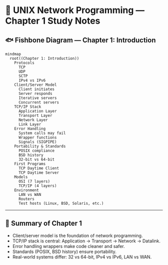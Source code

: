 # 📘 UNIX Network Programming — Chapter 1 Study Notes

## 🐟 Fishbone Diagram — Chapter 1: Introduction

```mermaid
mindmap
  root((Chapter 1: Introduction))
    Protocols
      TCP
      UDP
      SCTP
      IPv4 vs IPv6
    Client/Server Model
      Client initiates
      Server responds
      Iterative servers
      Concurrent servers
    TCP/IP Stack
      Application Layer
      Transport Layer
      Network Layer
      Link Layer
    Error Handling
      System calls may fail
      Wrapper functions
      Signals (SIGPIPE)
    Portability & Standards
      POSIX compliance
      BSD history
      32-bit vs 64-bit
    First Programs
      TCP Daytime Client
      TCP Daytime Server
    Models
      OSI (7 layers)
      TCP/IP (4 layers)
    Environment
      LAN vs WAN
      Routers
      Test hosts (Linux, BSD, Solaris, etc.)

```

---

## 📌 Summary of Chapter 1
- Client/server model is the foundation of network programming.  
- TCP/IP stack is central: Application → Transport → Network → Datalink.  
- Error handling wrappers make code cleaner and safer.  
- Standards (POSIX, BSD history) ensure portability.  
- Real-world systems differ: 32 vs 64-bit, IPv4 vs IPv6, LAN vs WAN.  
